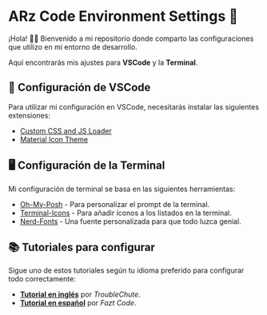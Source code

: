 # ARz Code Environment Settings 🚀

¡Hola! 🙋‍♂️ Bienvenido a mi repositorio donde comparto las configuraciones que utilizo en mi entorno de desarrollo. 

Aquí encontrarás mis ajustes para **VSCode** y la **Terminal**.

## 🚀 Configuración de VSCode

Para utilizar mi configuración en VSCode, necesitarás instalar las siguientes extensiones:

- [Custom CSS and JS Loader](https://marketplace.visualstudio.com/items?itemName=be5invis.vscode-custom-css)
- [Material Icon Theme](https://marketplace.visualstudio.com/items?itemName=PKief.material-icon-theme)

## 🖥️ Configuración de la Terminal

Mi configuración de terminal se basa en las siguientes herramientas:

- [Oh-My-Posh](https://ohmyposh.dev/) - Para personalizar el prompt de la terminal.
- [Terminal-Icons](https://github.com/devblackops/Terminal-Icons) - Para añadir íconos a los listados en la terminal.
- [Nerd-Fonts](https://www.nerdfonts.com/) - Una fuente personalizada para que todo luzca genial.

## 📚 Tutoriales para configurar

Sigue uno de estos tutoriales según tu idioma preferido para configurar todo correctamente:

- **[Tutorial en inglés](https://www.youtube.com/watch?v=-G6GbXGo4wo)** por *TroubleChute*.
- **[Tutorial en español](https://www.youtube.com/watch?v=d9y0l7yY404)** por *Fazt Code*.

